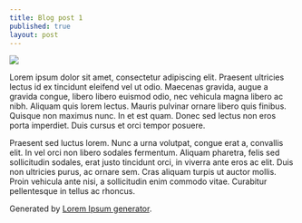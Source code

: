 ```yaml
---
title: Blog post 1
published: true
layout: post
---
```


![]({{site.baseurl}}/images/jekyll-logo.png)

Lorem ipsum dolor sit amet, consectetur adipiscing elit. Praesent ultricies lectus id ex tincidunt eleifend vel ut odio. Maecenas gravida, augue a gravida congue, libero libero euismod odio, nec vehicula magna libero ac nibh. Aliquam quis lorem lectus. Mauris pulvinar ornare libero quis finibus. Quisque non maximus nunc. In et est quam. Donec sed lectus non eros porta imperdiet. Duis cursus et orci tempor posuere.

Praesent sed luctus lorem. Nunc a urna volutpat, congue erat a, convallis elit. In vel orci non libero sodales fermentum. Aliquam pharetra, felis sed sollicitudin sodales, erat justo tincidunt orci, in viverra ante eros ac elit. Duis non ultricies purus, ac ornare sem. Cras aliquam turpis ut auctor mollis. Proin vehicula ante nisi, a sollicitudin enim commodo vitae. Curabitur pellentesque in tellus ac rhoncus.

Generated by [Lorem Ipsum generator](https://www.lipsum.com/).
